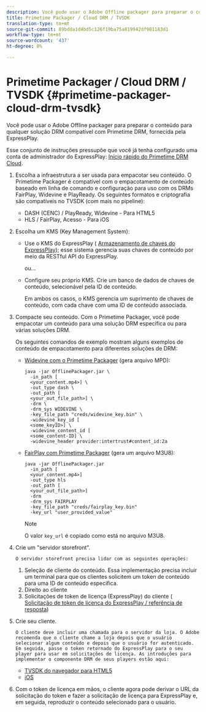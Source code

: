 ```yaml
---
description: Você pode usar o Adobe Offline packager para preparar o conteúdo para qualquer solução DRM compatível com Primetime DRM, fornecida pela ExpressPlay.
title: Primetime Packager / Cloud DRM / TVSDK
translation-type: tm+mt
source-git-commit: 89bdda1d4bd5c126f19ba75a819942df901183d1
workflow-type: tm+mt
source-wordcount: '437'
ht-degree: 0%

---
```



# Primetime Packager / Cloud DRM / TVSDK {#primetime-packager-cloud-drm-tvsdk}

Você pode usar o Adobe Offline packager para preparar o conteúdo para qualquer solução DRM compatível com Primetime DRM, fornecida pela ExpressPlay.

Esse conjunto de instruções pressupõe que você já tenha configurado uma conta de administrador do ExpressPlay: [Início rápido do Primetime DRM Cloud](../../../multi-drm-workflows/quick-start/quick-overview.md).
1. Escolha a infraestrutura a ser usada para empacotar seu conteúdo. O Primetime Packager é compatível com o empacotamento de conteúdo baseado em linha de comando e configuração para uso com os DRMs FairPlay, Widevine e PlayReady. Os seguintes formatos e criptografia são compatíveis no TVSDK (com mais no pipeline):

   * DASH (CENC) / PlayReady, Widevine - Para HTML5
   * HLS / FairPlay, Acesso - Para iOS

1. Escolha um KMS (Key Management System):

   * Use o KMS do ExpressPlay ( [Armazenamento de chaves do ExpressPlay](https://www.expressplay.com/developer/key-storage/)); esse sistema gerencia suas chaves de conteúdo por meio da RESTful API do ExpressPlay.

      ou...

   * Configure seu próprio KMS. Crie um banco de dados de chaves de conteúdo, selecionável pela ID de conteúdo.

      Em ambos os casos, o KMS gerencia um suprimento de chaves de conteúdo, com cada chave com uma ID de conteúdo associada.

1. Compacte seu conteúdo. Com o Primetime Packager, você pode empacotar um conteúdo para uma solução DRM específica ou para várias soluções DRM.

   Os seguintes comandos de exemplo mostram alguns exemplos de conteúdo de empacotamento para diferentes soluções de DRM:

   * [Widevine com o Primetime Packager](https://helpx.adobe.com/content/dam/help/en/primetime/guides/offline_packager_getting_started.pdf#page=19)  (gera arquivo MPD):

      ```
      java -jar OfflinePackager.jar \ 
        -in_path [ 
        <your_content.mp4>] \ 
        -out_type dash \ 
        -out_path [ 
        <your_out_file_path>] \ 
        -drm \ 
        -drm_sys WIDEVINE \ 
        -key_file_path "creds/widevine_key.bin" \ 
        -widevine_key_id [ 
        <some_keyID>] \ 
        -widevine_content_id [ 
        <some_content-ID] \ 
        -widevine_header provider:intertrust#content_id:2a
      ```

   * [FairPlay com Primetime Packager](https://helpx.adobe.com/content/dam/help/en/primetime/guides/offline_packager_getting_started.pdf#page=20)  (gera um arquivo M3U8):

      ```
      java -jar OfflinePackager.jar  
        -in_path [ 
        <your_content.mp4>]  
        -out_type hls  
        -out_path [ 
        <your_out_file_path>]  
        -drm  
        -drm_sys FAIRPLAY  
        -key_file_path "creds/fairplay_key.bin"  
        -key_url "user_provided_value"
      ```

      >[!NOTE]
      >
      >O valor `key_url` é copiado como está no arquivo M3U8.

1. Crie um &quot;servidor storefront&quot;.

       O servidor storefront precisa lidar com as seguintes operações:
   
   1. Seleção de cliente do conteúdo. Essa implementação precisa incluir um terminal para que os clientes solicitem um token de conteúdo para uma ID de conteúdo específica.
   1. Direito ao cliente
   1. Solicitações de token de licença (ExpressPlay) do cliente ( [Solicitação de token de licença do ExpressPlay / referência de resposta](../../../multi-drm-workflows/license-token-req-resp-ref/license-req-resp-overview.md))

1. Crie seu cliente.

       O cliente deve incluir uma chamada para o servidor da loja. O Adobe recomenda que o cliente chame a loja depois que o usuário selecionar algum conteúdo e depois que o usuário for autenticado. Em seguida, passe o token retornado do ExpressPlay para o seu player para usar em solicitações de licença. As introduções para implementar o componente DRM de seus players estão aqui:
   
   * [TVSDK do navegador para HTML5](https://help.adobe.com/en_US/primetime/psdk/browser_tvsdk/index.html#PSDKs-reference-DRM_interface_overview)
   * [iOS](../../../../programming/tvsdk-3x-ios-prog/ios-3x-drm-content-security/ios-3x-apple-fairplay-tvsdk.md)

1. Com o token de licença em mãos, o cliente agora pode derivar o URL da solicitação do token e fazer a solicitação de licença para ExpressPlay e, em seguida, reproduzir o conteúdo selecionado para o usuário.
